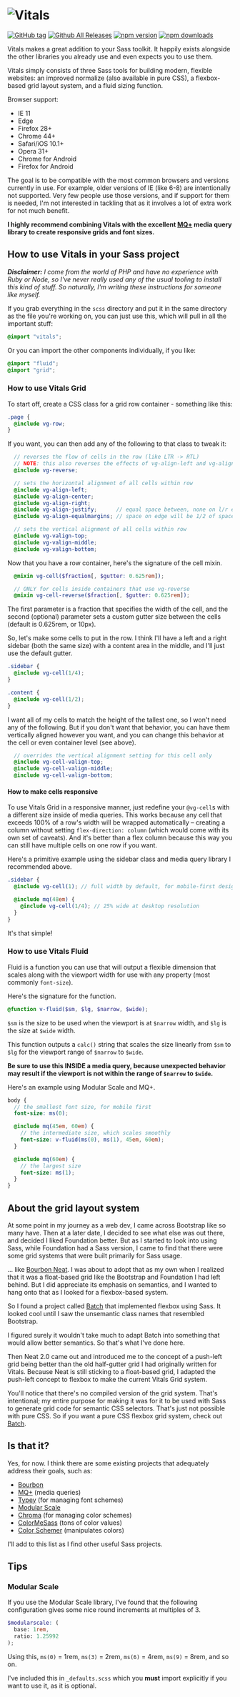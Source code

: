 # ![Vitals](https://raw.githubusercontent.com/garrettw/vitals/master/vitals-logo-b.png)

[![GitHub tag](https://img.shields.io/github/tag/garrettw/vitals.svg?style=flat-square)](https://github.com/garrettw/vitals/tags) [![Github All Releases](https://img.shields.io/github/downloads/garrettw/vitals/total.svg?style=flat-square)](#)
[![npm version](https://img.shields.io/npm/v/vitals-scss.svg?style=flat-square)](https://www.npmjs.com/package/vitals-scss) [![npm downloads](https://img.shields.io/npm/dt/vitals-scss.svg?style=flat-square)](https://yarnpkg.com/en/package/vitals-scss)

Vitals makes a great addition to your Sass toolkit. It happily exists alongside
the other libraries you already use and even expects you to use them.

Vitals simply consists of three Sass tools for building modern, flexible websites:
an improved normalize (also available in pure CSS), a flexbox-based grid layout
system, and a fluid sizing function.

Browser support:
- IE 11
- Edge
- Firefox 28+
- Chrome 44+
- Safari/iOS 10.1+
- Opera 31+
- Chrome for Android
- Firefox for Android

The goal is to be compatible with the most common browsers and versions currently
in use. For example, older versions of IE (like 6-8) are intentionally not
supported. Very few people use those versions, and if support for them is needed,
I'm not interested in tackling that as it involves a lot of extra work for not much benefit.

**I highly recommend combining Vitals with the excellent [MQ+](https://github.com/mcaskill/sass-mq)
media query library to create responsive grids and font sizes.**

## How to use Vitals in your Sass project

_**Disclaimer:** I come from the world of PHP and have no experience with Ruby or Node,
so I've never really used any of the usual tooling to install this kind of stuff.
So naturally, I'm writing these instructions for someone like myself._

If you grab everything in the `scss` directory and put it in the same directory
as the file you're working on, you can just use this, which will pull in all the
important stuff:
```scss
@import "vitals";
```

Or you can import the other components individually, if you like:
```scss
@import "fluid";
@import "grid";
```

### How to use Vitals Grid

To start off, create a CSS class for a grid row container - something like this:
```scss
.page {
  @include vg-row;
}
```
If you want, you can then add any of the following to that class to tweak it:
```scss
  // reverses the flow of cells in the row (like LTR -> RTL)
  // NOTE: this also reverses the effects of vg-align-left and vg-align-right!
  @include vg-reverse;

  // sets the horizontal alignment of all cells within row
  @include vg-align-left;
  @include vg-align-center;
  @include vg-align-right;
  @include vg-align-justify;      // equal space between, none on l/r edge
  @include vg-align-equalmargins; // space on edge will be 1/2 of space between

  // sets the vertical alignment of all cells within row
  @include vg-valign-top;
  @include vg-valign-middle;
  @include vg-valign-bottom;
```

Now that you have a row container, here's the signature of the cell mixin.
```scss
  @mixin vg-cell($fraction[, $gutter: 0.625rem]);

  // ONLY for cells inside containers that use vg-reverse
  @mixin vg-cell-reverse($fraction[, $gutter: 0.625rem]);
```
The first parameter is a fraction that specifies the width of the cell, and the
second (optional) parameter sets a custom gutter size between the cells (default
is 0.625rem, or 10px).

So, let's make some cells to put in the row. I think I'll have a left and
a right sidebar (both the same size) with a content area in the middle, and I'll
just use the default gutter.
```scss
.sidebar {
  @include vg-cell(1/4);
}

.content {
  @include vg-cell(1/2);
}
```
I want all of my cells to match the height of the tallest one, so
I won't need any of the following. But if you don't want that behavior, you can
have them vertically aligned however you want, and you can change this behavior
at the cell or even container level (see above).
```scss
  // overrides the vertical alignment setting for this cell only
  @include vg-cell-valign-top;
  @include vg-cell-valign-middle;
  @include vg-cell-valign-bottom;
```

#### How to make cells responsive

To use Vitals Grid in a responsive manner, just redefine your `@vg-cell`s
with a different size inside of media queries.
This works because any cell that exceeds 100% of a row's width will be wrapped
automatically – creating a column without setting `flex-direction: column`
(which would come with its own set of caveats). And it's better than a flex
column because this way you can still have multiple cells on one row if you want.

Here's a primitive example using the sidebar class and media query library I
recommended above.
```scss
.sidebar {
  @include vg-cell(1); // full width by default, for mobile-first design

  @include mq(48em) {
    @include vg-cell(1/4); // 25% wide at desktop resolution
  }
}
```

It's that simple!

### How to use Vitals Fluid

Fluid is a function you can use that will output a flexible dimension that
scales along with the viewport width for use with any property (most
commonly `font-size`).

Here's the signature for the function.
```scss
@function v-fluid($sm, $lg, $narrow, $wide);
```
`$sm` is the size to be used when the viewport is at `$narrow` width, and `$lg`
is the size at `$wide` width.

This function outputs a `calc()` string that scales the size linearly from `$sm`
to `$lg` for the viewport range of `$narrow` to `$wide`.

**Be sure to use this INSIDE a media query, because unexpected behavior may
result if the viewport is not within the range of `$narrow` to `$wide`.**

Here's an example using Modular Scale and MQ+.
```scss
body {
  // the smallest font size, for mobile first
  font-size: ms(0);

  @include mq(45em, 60em) {
    // the intermediate size, which scales smoothly
    font-size: v-fluid(ms(0), ms(1), 45em, 60em);
  }

  @include mq(60em) {
    // the largest size
    font-size: ms(1);
  }
}
```

## About the grid layout system

At some point in my journey as a web dev, I came across Bootstrap like so many have.
Then at a later date, I decided to see what else was out there, and decided I
liked Foundation better. But as I started to look into using Sass, while Foundation
had a Sass version, I came to find that there were some grid systems that were
built primarily for Sass usage.

... like [Bourbon Neat](http://neat.bourbon.io/). I was about to adopt that as
my own when I realized that it was a float-based grid like the Bootstrap and
Foundation I had left behind. But I did appreciate its emphasis on semantics,
and I wanted to hang onto that as I looked for a flexbox-based system.

So I found a project called [Batch](http://martskin.github.io/batch/)
that implemented flexbox using Sass. It looked cool until I saw the unsemantic
class names that resembled Bootstrap.

I figured surely it wouldn't take much to adapt Batch into something that would
allow better semantics. So that's what I've done here.

Then Neat 2.0 came out and introduced me to the concept of a push-left grid being
better than the old half-gutter grid I had originally written for Vitals. Because
Neat is still sticking to a float-based grid, I adapted the push-left concept to
flexbox to make the current Vitals Grid system.

You'll notice that there's no compiled version of the grid system.
That's intentional; my entire purpose for making it was for it to be used with
Sass to generate grid code for semantic CSS selectors. That's just not possible
with pure CSS. So if you want a pure CSS flexbox grid system, check out [Batch](http://martskin.github.io/batch/).

## Is that it?

Yes, for now. I think there are some existing projects that adequately address
their goals, such as:
- [Bourbon](http://bourbon.io/)
- [MQ+](https://github.com/mcaskill/sass-mq) (media queries)
- [Typey](https://github.com/jptaranto/typey) (for managing font schemes)
- [Modular Scale](https://github.com/modularscale/modularscale-sass)
- [Chroma](https://github.com/JohnAlbin/chroma) (for managing color schemes)
- [ColorMeSass](https://github.com/RichardBray/color-me-sass) (tons of color values)
- [Color Schemer](https://github.com/at-import/color-schemer) (manipulates colors)

I'll add to this list as I find other useful Sass projects.

## Tips
### Modular Scale
If you use the Modular Scale library, I've found that the following configuration
gives some nice round increments at multiples of 3.
```scss
$modularscale: (
  base: 1rem,
  ratio: 1.25992
);
```
Using this, `ms(0)` = 1rem, `ms(3)` = 2rem, `ms(6)` = 4rem, `ms(9)` = 8rem, and so on.

I've included this in `_defaults.scss` which you **must** import explicitly if
you want to use it, as it is optional.
